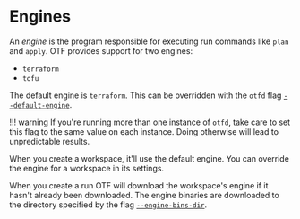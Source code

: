 # Engines

An *engine* is the program responsible for executing run commands like `plan` and `apply`. OTF provides support for two engines:

* `terraform`
* `tofu`

The default engine is `terraform`. This can be overridden with the `otfd` flag [`--default-engine`](config/flags.md#-default-engine).

!!! warning
    If you're running more than one instance of `otfd`, take care to set this flag to the same value on each instance. Doing otherwise will lead to unpredictable results.

When you create a workspace, it'll use the default engine. You can override the engine for a workspace in its settings.

When you create a run OTF will download the workspace's engine if it hasn't already been downloaded. The engine binaries are downloaded to the directory specified by the flag [`--engine-bins-dir`](config/flags.md#-engine-bins-dir).
